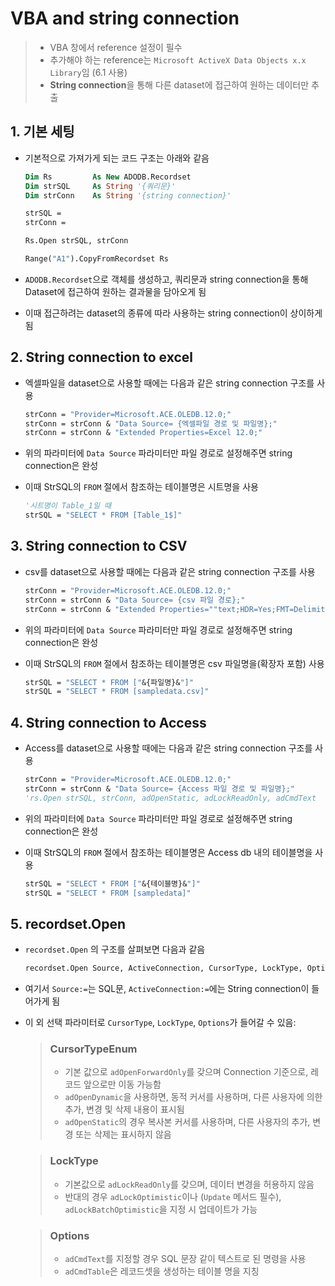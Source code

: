 # VBA and string connection

> - VBA 창에서 reference 설정이 필수
> - 추가해야 하는 reference는 `Microsoft ActiveX Data Objects x.x Library`임 (6.1 사용)
> - **String connection**을 통해 다른 dataset에 접근하여 원하는 데이터만 추출

## 1. 기본 세팅

- 기본적으로 가져가게 되는 코드 구조는 아래와 같음

  ```vb
  Dim Rs         As New ADODB.Recordset
  Dim strSQL     As String '{쿼리문}'
  Dim strConn    As String '{string connection}'
  
  strSQL = 
  strConn = 
  
  Rs.Open strSQL, strConn
  
  Range("A1").CopyFromRecordset Rs
  ```

- `ADODB.Recordset`으로 객체를 생성하고, 쿼리문과 string connection을 통해 Dataset에 접근하여 원하는 결과물을 담아오게 됨

- 이때 접근하려는 dataset의 종류에 따라 사용하는 string connection이 상이하게 됨

## 2. String connection to excel

- 엑셀파일을 dataset으로 사용할 때에는 다음과 같은 string connection 구조를 사용

  ```vb
  strConn = "Provider=Microsoft.ACE.OLEDB.12.0;"
  strConn = strConn & "Data Source= {엑셀파일 경로 및 파일명};"
  strConn = strConn & "Extended Properties=Excel 12.0;"
  ```

- 위의 파라미터에 `Data Source` 파라미터만 파일 경로로 설정해주면 string connection은 완성

- 이때 StrSQL의 `FROM` 절에서 참조하는 테이블명은 시트명을 사용

  ```vb	
  '시트명이 Table_1일 때
  strSQL = "SELECT * FROM [Table_1$]"
  ```

## 3. String connection to CSV

- csv를 dataset으로 사용할 때에는 다음과 같은 string connection 구조를 사용

  ```vb
  strConn = "Provider=Microsoft.ACE.OLEDB.12.0;"
  strConn = strConn & "Data Source= {csv 파일 경로};"
  strConn = strConn & "Extended Properties=""text;HDR=Yes;FMT=Delimited"";"
  ```

- 위의 파라미터에 `Data Source` 파라미터만 파일 경로로 설정해주면 string connection은 완성

- 이때 StrSQL의 `FROM` 절에서 참조하는 테이블명은 csv 파일명을(확장자 포함) 사용

  ```vb	
  strSQL = "SELECT * FROM ["&{파일명}&"]"
  strSQL = "SELECT * FROM [sampledata.csv]"
  ```

## 4. String connection to Access

- Access를 dataset으로 사용할 때에는 다음과 같은 string connection 구조를 사용

  ```vb
  strConn = "Provider=Microsoft.ACE.OLEDB.12.0;"
  strConn = strConn & "Data Source= {Access 파일 경로 및 파일명};"
  'rs.Open strSQL, strConn, adOpenStatic, adLockReadOnly, adCmdText
  ```

- 위의 파라미터에 `Data Source` 파라미터만 파일 경로로 설정해주면 string connection은 완성

- 이때 StrSQL의 `FROM` 절에서 참조하는 테이블명은 Access db 내의 테이블명을 사용

  ```vb	
  strSQL = "SELECT * FROM ["&{테이블명}&"]"
  strSQL = "SELECT * FROM [sampledata]"
  ```

## 5. recordset.Open

- `recordset.Open` 의 구조를 살펴보면 다음과 같음

  ```vb
  recordset.Open Source, ActiveConnection, CursorType, LockType, Options  
  ```

- 여기서 `Source:=`는 SQL문, `ActiveConnection:=`에는 String connection이 들어가게 됨

- 이 외 선택 파라미터로 `CursorType`, `LockType`, `Options`가 들어갈 수 있음:

  >### CursorTypeEnum
  >
  >- 기본 값으로 `adOpenForwardOnly`를 갖으며 Connection 기준으로, 레코드 앞으로만 이동 가능함
  >- `adOpenDynamic`을 사용하면, 동적 커서를 사용하며, 다른 사용자에 의한 추가, 변경 및 삭제 내용이 표시됨
  >- `adOpenStatic`의 경우 복사본 커서를 사용하며, 다른 사용자의 추가, 변경 또는 삭제는 표시하지 않음

  > ### LockType
  >
  > - 기본값으로 `adLockReadOnly`를 갖으며, 데이터 변경을 허용하지 않음
  > - 반대의 경우 `adLockOptimistic`이나 (`Update` 메서드 필수),  `adLockBatchOptimistic`을 지정 시 업데이트가 가능

  > ### Options
  >
  > - `adCmdText`를 지정할 경우 SQL 문장 같이 텍스트로 된 명령을 사용
  > - `adCmdTable`은 레코드셋을 생성하는 테이블 명을 지칭







